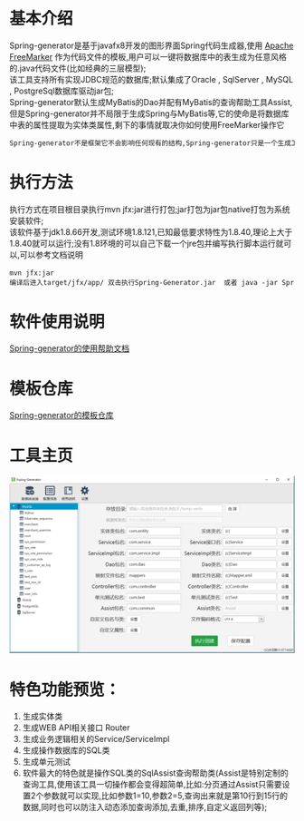 # 基本介绍
Spring-generator是基于javafx8开发的图形界面Spring代码生成器,使用 <a target="_blank" href="https://freemarker.apache.org/">Apache FreeMarker</a> 
作为代码文件的模板,用户可以一键将数据库中的表生成为任意风格的.java代码文件(比如经典的三层模型);<br>
该工具支持所有实现JDBC规范的数据库;默认集成了Oracle , SqlServer , MySQL , PostgreSql数据库驱动jar包;<br>
 Spring-generator默认生成MyBatis的Dao并配有MyBatis的查询帮助工具Assist,但是Spring-generator并不局限于生成Spring与MyBatis等,它的使命是将数据库中表的属性提取为实体类属性,剩下的事情就取决你如何使用FreeMarker操作它<br>
```html
Spring-generator不是框架它不会影响任何现有的结构,Spring-generator只是一个生成工具,不拘于语言,只取决于你怎么使用FreeMarker编写模板,Assist是一个非常好用的帮助工具配合动态Mapper很完美
``` 
# 执行方法
执行方式在项目根目录执行mvn jfx:jar进行打包;jar打包为jar包native打包为系统安装软件;<br/>
该软件基于jdk1.8.66开发,测试环境1.8.121,已知最低要求特性为1.8.40,理论上大于1.8.40就可以运行;没有1.8环境的可以自己下载一个jre包并编写执行脚本运行就可以,可以参考文档说明<br/>
```html
mvn jfx:jar
编译后进入target/jfx/app/ 双击执行Spring-Generator.jar  或者 java -jar Spring-Generator.jar
```

# 软件使用说明
[Spring-generator的使用帮助文档](http://mirren.gitee.io/spring-generator-doc/)<br/>

# 模板仓库
[Spring-generator的模板仓库](https://github.com/EliMirren/Spring-generator-Template)<br/>

# 工具主页<br/>
![index](https://raw.githubusercontent.com/shenzhenMirren/MyGithubResources/master/image/Spring-generator-index.png) 

# 特色功能预览：<br/>
<ol>
	<li>生成实体类</li>
	<li>生成WEB API相关接口 Router</li>
	<li>生成业务逻辑相关的Service/ServiceImpl</li>
	<li>生成操作数据库的SQL类</li>
	<li>生成单元测试</li>
	<li>软件最大的特色就是操作SQL类的SqlAssist查询帮助类(Assist是特别定制的查询工具,使用该工具一切操作都会变得超简单,比如:分页通过Assist只需要设置2个参数就可以实现,比如参数1=10,参数2=5,查询出来就是第10行到15行的数据,同时也可以防注入动态添加查询添加,去重,排序,自定义返回列等);
	</li>
</ol>

  



